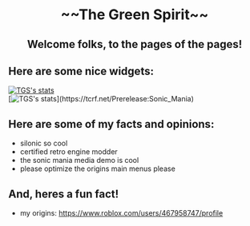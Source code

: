 <h1 align="center">~~The Green Spirit~~</h1>
<h2 align="center">Welcome folks, to the pages of the pages!<h2>

## Here are some nice widgets:
[![TGS's stats](https://github-readme-stats.vercel.app/api/top-langs/?username=thegreenspirit&hide_border=true&theme=chartreuse-dark&custom_title=the%20languages)](http://sonic.sega.jp/SonicTheHedgehog4/)<br>
[![TGS's stats](https://github-readme-stats.vercel.app/api?username=thegreenspirit&hide_border=true&theme=chartreuse-dark&show_icons=true&icon_color=348b1f&include_all_commits=true&custom_title=look%20at%20those%20details!!!)](https://tcrf.net/Prerelease:Sonic_Mania)

## Here are some of my facts and opinions:
* silonic so cool
* certified retro engine modder
* the sonic mania media demo is cool
* please optimize the origins main menus please<br>

## And, heres a fun fact!
* my origins: https://www.roblox.com/users/467958747/profile
